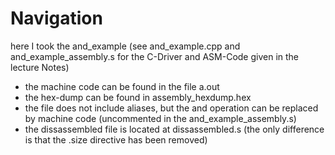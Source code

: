 # Navigation
here I took the and_example (see and_example.cpp and and_example_assembly.s for the C-Driver and ASM-Code given in the lecture Notes)

* the machine code can be found in the file a.out
* the hex-dump can be found in assembly_hexdump.hex
* the file does not include aliases, but the and operation can be replaced by machine code (uncommented in the and_example_assembly.s)
* the dissassembled file is located at dissassembled.s (the only difference is that the .size directive has been removed)
